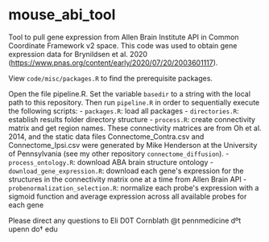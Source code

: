 # mouse_abi_tool
 Tool to pull gene expression from Allen Brain Institute API in Common Coordinate Framework v2 space. This code was used to obtain gene expression data for Brynildsen et al. 2020 (https://www.pnas.org/content/early/2020/07/20/2003601117).

View `code/misc/packages.R` to find the prerequisite packages.

Open the file pipeline.R. Set the variable `basedir` to a string with the local path to this repository. Then run `pipeline.R` in order to sequentially execute the following scripts:
	- `packages.R`: load all packages
	- `directories.R`: establish results folder directory structure
	- `process.R`: create connectivity matrix and get region names. These connectivity matrices are from Oh et al. 2014, and the static data files Connectome_Contra.csv and Connectome_Ipsi.csv were generated by Mike Henderson at the University of Pennsylvania (see my other repository `connectome_diffusion`).
	- `process_ontology.R`: download ABA brain structure ontology
	- `download_gene_expression.R`: download each gene's expression for the structures in the connectivity matrix one at a time from Allen Brain API
	- `probenormalization_selection.R`: normalize each probe's expression with a sigmoid function and average expression across all available probes for each gene

Please direct any questions to Eli D0T Cornblath @t pennmedicine dºt upenn do† edu